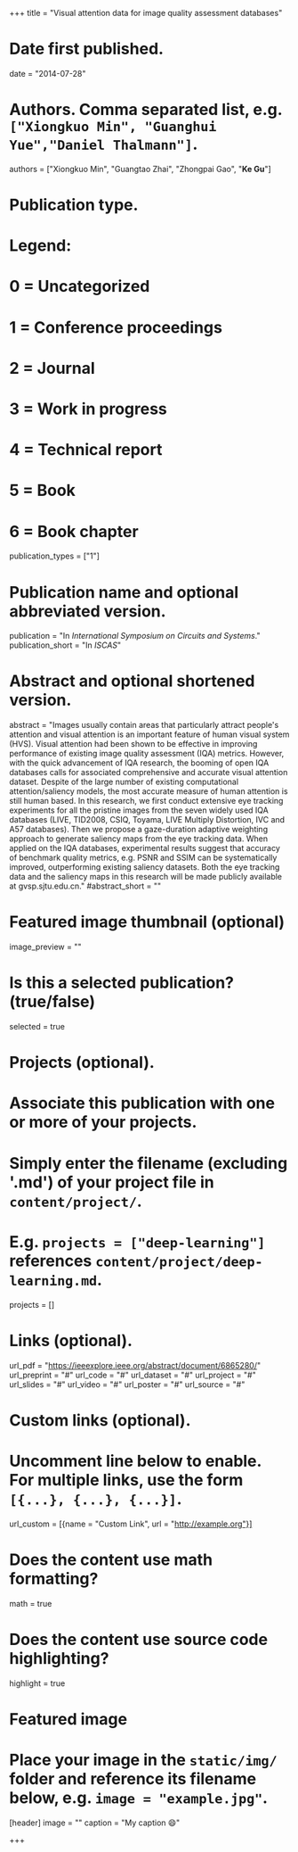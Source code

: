 +++
title = "Visual attention data for image quality assessment databases"

# Date first published.
date = "2014-07-28"

# Authors. Comma separated list, e.g. `["Xiongkuo Min", "Guanghui Yue","Daniel Thalmann"]`.
authors = ["Xiongkuo Min", "Guangtao Zhai", "Zhongpai Gao", "**Ke Gu**"]
# Publication type.
# Legend:
# 0 = Uncategorized
# 1 = Conference proceedings
# 2 = Journal
# 3 = Work in progress
# 4 = Technical report
# 5 = Book
# 6 = Book chapter
publication_types = ["1"]

# Publication name and optional abbreviated version.
publication = "In *International Symposium on Circuits and Systems*."
publication_short = "In *ISCAS*"

# Abstract and optional shortened version.
abstract = "Images usually contain areas that particularly attract people's attention and visual attention is an important feature of human visual system (HVS). Visual attention had been shown to be effective in improving performance of existing image quality assessment (IQA) metrics. However, with the quick advancement of IQA research, the booming of open IQA databases calls for associated comprehensive and accurate visual attention dataset. Despite of the large number of existing computational attention/saliency models, the most accurate measure of human attention is still human based. In this research, we first conduct extensive eye tracking experiments for all the pristine images from the seven widely used IQA databases (LIVE, TID2008, CSIQ, Toyama, LIVE Multiply Distortion, IVC and A57 databases). Then we propose a gaze-duration adaptive weighting approach to generate saliency maps from the eye tracking data. When applied on the IQA databases, experimental results suggest that accuracy of benchmark quality metrics, e.g. PSNR and SSIM can be systematically improved, outperforming existing saliency datasets. Both the eye tracking data and the saliency maps in this research will be made publicly available at gvsp.sjtu.edu.cn."
#abstract_short = ""

# Featured image thumbnail (optional)
image_preview = ""

# Is this a selected publication? (true/false)
selected = true

# Projects (optional).
#   Associate this publication with one or more of your projects.
#   Simply enter the filename (excluding '.md') of your project file in `content/project/`.
#   E.g. `projects = ["deep-learning"]` references `content/project/deep-learning.md`.
projects = []

# Links (optional).
url_pdf = "https://ieeexplore.ieee.org/abstract/document/6865280/"
url_preprint = "#"
url_code = "#"
url_dataset = "#"
url_project = "#"
url_slides = "#"
url_video = "#"
url_poster = "#"
url_source = "#"

# Custom links (optional).
#   Uncomment line below to enable. For multiple links, use the form `[{...}, {...}, {...}]`.
 url_custom = [{name = "Custom Link", url = "http://example.org"}]

# Does the content use math formatting?
math = true

# Does the content use source code highlighting?
highlight = true

# Featured image
# Place your image in the `static/img/` folder and reference its filename below, e.g. `image = "example.jpg"`.
[header]
image = ""
caption = "My caption 😄"

+++
